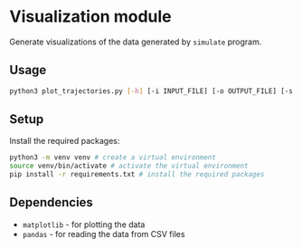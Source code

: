 # Visualization module

Generate visualizations of the data generated by `simulate` program.

## Usage

```bash
python3 plot_trajectories.py [-h] [-i INPUT_FILE] [-o OUTPUT_FILE] [-s SCALE_MOON]
```

## Setup

Install the required packages:

```bash
python3 -m venv venv # create a virtual environment
source venv/bin/activate # activate the virtual environment
pip install -r requirements.txt # install the required packages
```


## Dependencies

- `matplotlib` - for plotting the data
- `pandas` - for reading the data from CSV files

